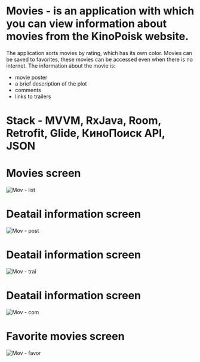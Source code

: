 # Movies - is an application with which you can view information about movies from the KinoPoisk website.
The application sorts movies by rating, which has its own color. Movies can be saved to favorites, these movies can be accessed even when there is no internet.
The information about the movie is:
- movie poster
- a brief description of the plot
- comments
- links to trailers

# Stack - MVVM, RxJava, Room, Retrofit, Glide, КиноПоиск API, JSON

# Movies screen
![Mov - list](https://user-images.githubusercontent.com/67061655/198729489-77903ef1-a4a0-4bbc-a96c-a135d7db68c5.jpg)


# Deatail information screen
![Mov - post](https://user-images.githubusercontent.com/67061655/198729536-8be020f2-cc6c-4002-b245-2008c4b6b141.jpg)


# Deatail information screen
![Mov - trai](https://user-images.githubusercontent.com/67061655/198729548-ac3f8563-ac34-48cf-8855-8900d20d9ece.jpg)


# Deatail information screen
![Mov - com](https://user-images.githubusercontent.com/67061655/198729553-becc5a74-b0e2-4ce3-9d6a-cb7c3738b1fe.jpg)


# Favorite movies screen
![Mov - favor](https://user-images.githubusercontent.com/67061655/198729570-faed2121-feb3-46b9-9fcc-160d65a92712.jpg)
